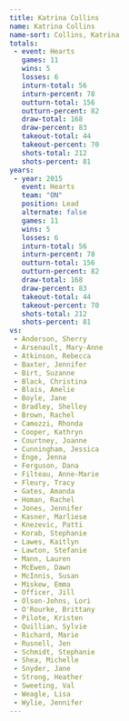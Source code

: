 ```yaml
---
title: Katrina Collins
name: Katrina Collins
name-sort: Collins, Katrina
totals:
 - event: Hearts
   games: 11
   wins: 5
   losses: 6
   inturn-total: 56
   inturn-percent: 78
   outturn-total: 156
   outturn-percent: 82
   draw-total: 168
   draw-percent: 83
   takeout-total: 44
   takeout-percent: 70
   shots-total: 212
   shots-percent: 81
years:
 - year: 2015
   event: Hearts
   team: "ON"
   position: Lead
   alternate: false
   games: 11
   wins: 5
   losses: 6
   inturn-total: 56
   inturn-percent: 78
   outturn-total: 156
   outturn-percent: 82
   draw-total: 168
   draw-percent: 83
   takeout-total: 44
   takeout-percent: 70
   shots-total: 212
   shots-percent: 81
vs:
 - Anderson, Sherry
 - Arsenault, Mary-Anne
 - Atkinson, Rebecca
 - Baxter, Jennifer
 - Birt, Suzanne
 - Black, Christina
 - Blais, Amelie
 - Boyle, Jane
 - Bradley, Shelley
 - Brown, Rachel
 - Camozzi, Rhonda
 - Cooper, Kathryn
 - Courtney, Joanne
 - Cunningham, Jessica
 - Enge, Jenna
 - Ferguson, Dana
 - Filteau, Anne-Marie
 - Fleury, Tracy
 - Gates, Amanda
 - Homan, Rachel
 - Jones, Jennifer
 - Kasner, Marliese
 - Knezevic, Patti
 - Korab, Stephanie
 - Lawes, Kaitlyn
 - Lawton, Stefanie
 - Mann, Lauren
 - McEwen, Dawn
 - McInnis, Susan
 - Miskew, Emma
 - Officer, Jill
 - Olson-Johns, Lori
 - O'Rourke, Brittany
 - Pilote, Kristen
 - Quillian, Sylvie
 - Richard, Marie
 - Rusnell, Jen
 - Schmidt, Stephanie
 - Shea, Michelle
 - Snyder, Jane
 - Strong, Heather
 - Sweeting, Val
 - Weagle, Lisa
 - Wylie, Jennifer
---
```

